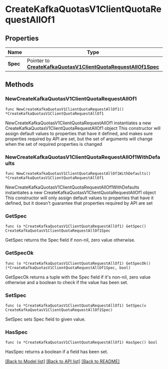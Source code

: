 # CreateKafkaQuotasV1ClientQuotaRequestAllOf1

## Properties

Name | Type | Description | Notes
------------ | ------------- | ------------- | -------------
**Spec** | Pointer to [**CreateKafkaQuotasV1ClientQuotaRequestAllOf1Spec**](CreateKafkaQuotasV1ClientQuotaRequestAllOf1Spec.md) |  | [optional] 

## Methods

### NewCreateKafkaQuotasV1ClientQuotaRequestAllOf1

`func NewCreateKafkaQuotasV1ClientQuotaRequestAllOf1() *CreateKafkaQuotasV1ClientQuotaRequestAllOf1`

NewCreateKafkaQuotasV1ClientQuotaRequestAllOf1 instantiates a new CreateKafkaQuotasV1ClientQuotaRequestAllOf1 object
This constructor will assign default values to properties that have it defined,
and makes sure properties required by API are set, but the set of arguments
will change when the set of required properties is changed

### NewCreateKafkaQuotasV1ClientQuotaRequestAllOf1WithDefaults

`func NewCreateKafkaQuotasV1ClientQuotaRequestAllOf1WithDefaults() *CreateKafkaQuotasV1ClientQuotaRequestAllOf1`

NewCreateKafkaQuotasV1ClientQuotaRequestAllOf1WithDefaults instantiates a new CreateKafkaQuotasV1ClientQuotaRequestAllOf1 object
This constructor will only assign default values to properties that have it defined,
but it doesn't guarantee that properties required by API are set

### GetSpec

`func (o *CreateKafkaQuotasV1ClientQuotaRequestAllOf1) GetSpec() CreateKafkaQuotasV1ClientQuotaRequestAllOf1Spec`

GetSpec returns the Spec field if non-nil, zero value otherwise.

### GetSpecOk

`func (o *CreateKafkaQuotasV1ClientQuotaRequestAllOf1) GetSpecOk() (*CreateKafkaQuotasV1ClientQuotaRequestAllOf1Spec, bool)`

GetSpecOk returns a tuple with the Spec field if it's non-nil, zero value otherwise
and a boolean to check if the value has been set.

### SetSpec

`func (o *CreateKafkaQuotasV1ClientQuotaRequestAllOf1) SetSpec(v CreateKafkaQuotasV1ClientQuotaRequestAllOf1Spec)`

SetSpec sets Spec field to given value.

### HasSpec

`func (o *CreateKafkaQuotasV1ClientQuotaRequestAllOf1) HasSpec() bool`

HasSpec returns a boolean if a field has been set.


[[Back to Model list]](../README.md#documentation-for-models) [[Back to API list]](../README.md#documentation-for-api-endpoints) [[Back to README]](../README.md)


